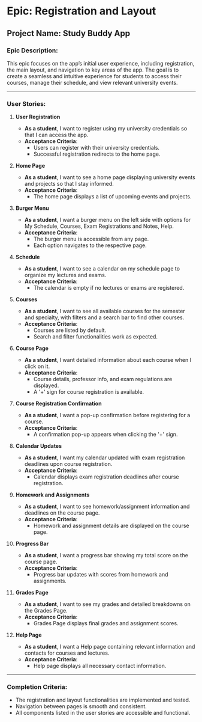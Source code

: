 # Epic: Registration and Layout

## Project Name: Study Buddy App

### Epic Description:
This epic focuses on the app’s initial user experience, including registration, the main layout, and navigation to key areas of the app. The goal is to create a seamless and intuitive experience for students to access their courses, manage their schedule, and view relevant university events.

---

### User Stories:

1. **User Registration**
   - **As a student**, I want to register using my university credentials so that I can access the app.
   - **Acceptance Criteria**:
     - Users can register with their university credentials.
     - Successful registration redirects to the home page.

2. **Home Page**
   - **As a student**, I want to see a home page displaying university events and projects so that I stay informed.
   - **Acceptance Criteria**:
     - The home page displays a list of upcoming events and projects.

3. **Burger Menu**
   - **As a student**, I want a burger menu on the left side with options for My Schedule, Courses, Exam Registrations and Notes, Help.
   - **Acceptance Criteria**:
     - The burger menu is accessible from any page.
     - Each option navigates to the respective page.

4. **Schedule**
   - **As a student**, I want to see a calendar on my schedule page to organize my lectures and exams.
   - **Acceptance Criteria**:
     - The calendar is empty if no lectures or exams are registered.

5. **Courses**
   - **As a student**, I want to see all available courses for the semester and specialty, with filters and a search bar to find other courses.
   - **Acceptance Criteria**:
     - Courses are listed by default.
     - Search and filter functionalities work as expected.

6. **Course Page**
   - **As a student**, I want detailed information about each course when I click on it.
   - **Acceptance Criteria**:
     - Course details, professor info, and exam regulations are displayed.
     - A '+' sign for course registration is available.

7. **Course Registration Confirmation**
   - **As a student**, I want a pop-up confirmation before registering for a course.
   - **Acceptance Criteria**:
     - A confirmation pop-up appears when clicking the '+' sign.

8. **Calendar Updates**
   - **As a student**, I want my calendar updated with exam registration deadlines upon course registration.
   - **Acceptance Criteria**:
     - Calendar displays exam registration deadlines after course registration.

9. **Homework and Assignments**
   - **As a student**, I want to see homework/assignment information and deadlines on the course page.
   - **Acceptance Criteria**:
     - Homework and assignment details are displayed on the course page.

10. **Progress Bar**
    - **As a student**, I want a progress bar showing my total score on the course page.
    - **Acceptance Criteria**:
      - Progress bar updates with scores from homework and assignments.

11. **Grades Page**
    - **As a student**, I want to see my grades and detailed breakdowns on the Grades Page.
    - **Acceptance Criteria**:
      - Grades Page displays final grades and assignment scores.

12. **Help Page**
    - **As a student**, I want a Help page containing relevant information and contacts for courses and lectures.
    - **Acceptance Criteria**:
      - Help page displays all necessary contact information.

---

### Completion Criteria:
- The registration and layout functionalities are implemented and tested.
- Navigation between pages is smooth and consistent.
- All components listed in the user stories are accessible and functional.
